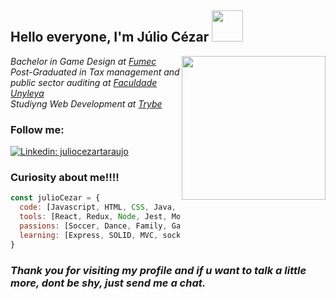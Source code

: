 <h2> Hello everyone, I'm Júlio Cézar <img src="https://media.giphy.com/media/5zdrQPq26U5CsaygHN/giphy.gif" width="50"></h2><img align='right' src="https://media.giphy.com/media/ieyl9zmCjO4b4t6qoY/giphy.gif" width="230">
<p><em>Bachelor in Game Design at <a href="http://www.fumec.br/">Fumec</a></br>
Post-Graduated in Tax management and public sector auditing at <a href="https://unyleya.edu.br/">Faculdade Unyleya</a></br>
Studiyng Web Development at <a href="https://www.betrybe.com/">Trybe</a></br>
</em></p>

<h3> Follow me: </h3>

[![Linkedin: juliocezartaraujo](https://img.shields.io/badge/-juliocezartaraujo-blue?style=flat-square&logo=Linkedin&logoColor=white&link=https://www.linkedin.com/in/juliocezartaraujo/)](https://www.linkedin.com/in/juliocezartaraujo/)


<h3>Curiosity about me!!!! </h3>

```javascript
const julioCezar = {
  code: [Javascript, HTML, CSS, Java, C#],
  tools: [React, Redux, Node, Jest, Mongodb, MySql, Context, Hooks],
  passions: [Soccer, Dance, Family, Games, Coding],
  learning: [Express, SOLID, MVC, socket.io]
}
```

### <em>Thank you for visiting my profile and if u want to talk a little more, dont be shy, just send me a chat.</em>
